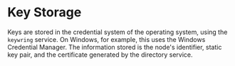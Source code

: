 # Key Storage

Keys are stored in the credential system of the operating system, using the `keywring` service. On Windows, for example,
this uses the Windows Credential Manager. The information stored is the node's identifier, static key pair, and the
certificate generated by the directory service.